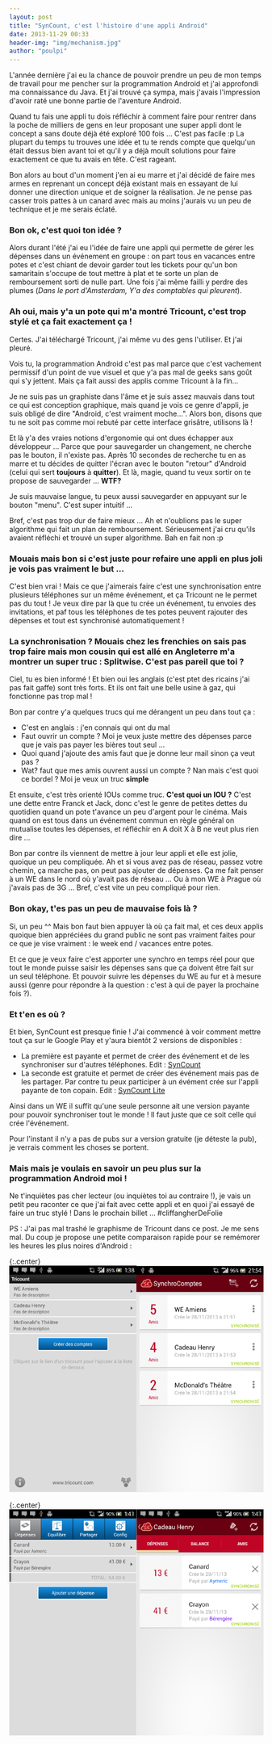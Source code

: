 ```yaml
---
layout: post
title: "SynCount, c'est l'histoire d'une appli Android"
date: 2013-11-29 00:33
header-img: "img/mechanism.jpg"
author: "poulpi"
---
```


L'année dernière j'ai eu la chance de pouvoir prendre un peu de mon temps de travail pour me pencher sur la programmation 
Android et j'ai approfondi ma connaissance du Java. Et j'ai trouvé ça sympa, mais j'avais l'impression d'avoir raté une bonne
 partie de l'aventure Android.

Quand tu fais une appli tu dois réfléchir à comment faire pour rentrer dans la poche de milliers de gens en leur proposant une
 super appli dont le concept a sans doute déjà été exploré 100 fois ... C'est pas facile :p La plupart du temps tu trouves une 
 idée et tu te rends compte que quelqu'un était dessus bien avant toi et qu'il y a déjà moult solutions pour faire exactement ce
 que tu avais en tête. C'est rageant.

Bon alors au bout d'un moment j'en ai eu marre et j'ai décidé de faire mes armes en reprenant un concept déjà existant mais en 
essayant de lui donner une direction unique et de soigner la réalisation. Je ne pense pas casser trois pattes à un canard avec 
mais au moins j'aurais vu un peu de technique et je me serais éclaté.

### Bon ok, c'est quoi ton idée ?

Alors durant l'été j'ai eu l'idée de faire une appli qui permette de gérer les dépenses dans un événement en groupe : on part tous
 en vacances entre potes et c'est chiant de devoir garder tout les tickets pour qu'un bon samaritain s'occupe de tout mettre à plat
 et te sorte un plan de remboursement sorti de nulle part. Une fois j'ai même failli y perdre des plumes (*Dans le port d'Amsterdam,
 Y'a des comptables qui pleurent*).

### Ah oui, mais y'a un pote qui m'a montré Tricount, c'est trop stylé et ça fait exactement ça !

Certes. J'ai téléchargé Tricount, j'ai même vu des gens l'utiliser. Et j'ai pleuré.

Vois tu, la programmation Android c'est pas mal parce que c'est vachement permissif d'un point de vue visuel et que y'a pas mal de 
geeks sans goût qui s'y jettent. Mais ça fait aussi des applis comme Tricount à la fin...

Je ne suis pas un graphiste dans l'âme et je suis assez mauvais dans tout ce qui est conception graphique, mais quand je vois ce genre 
d'appli, je suis obligé de dire "Android, c'est vraiment moche...". Alors bon, disons que tu ne soit pas comme moi rebuté par cette 
interface grisâtre, utilisons là !

Et là y'a des vraies notions d'ergonomie qui ont dues échapper aux développeur ... Parce que pour sauvegarder un changement, ne cherche
 pas le bouton, il n'existe pas. Après 10 secondes de recherche tu en as marre et tu décides de quitter l'écran avec le bouton "retour" 
 d'Android (celui qui sert **toujours** à **quitter**). Et là, magie, quand tu veux sortir on te propose de sauvegarder ... **WTF?**

Je suis mauvaise langue, tu peux aussi sauvegarder en appuyant sur le bouton "menu". C'est super intuitif ...

Bref, c'est pas trop dur de faire mieux ... Ah et n'oublions pas le super algorithme qui fait un plan de remboursement. Sérieusement j'ai
 cru qu'ils avaient réfléchi et trouvé un super algorithme. Bah en fait non :p

### Mouais mais bon si c'est juste pour refaire une appli en plus joli je vois pas vraiment le but ...

C'est bien vrai ! Mais ce que j'aimerais faire c'est une synchronisation entre plusieurs téléphones sur un même événement, et ça Tricount ne le
 permet pas du tout  ! Je veux dire par là que tu crée un événement, tu envoies des invitations, et paf tous les téléphones de tes potes peuvent
 rajouter des dépenses et tout est synchronisé automatiquement !

### La synchronisation ? Mouais chez les frenchies on sais pas trop faire mais mon cousin qui est allé en Angleterre m'a montrer un super truc : Splitwise. C'est pas pareil que toi ?

Ciel, tu es bien informé ! Et bien oui les anglais (c'est ptet des ricains j'ai pas fait gaffe) sont très forts. Et ils ont fait une belle usine à 
gaz, qui fonctionne pas trop mal !

Bon par contre y'a quelques trucs qui me dérangent un peu dans tout ça :

- C'est en anglais : j'en connais qui ont du mal
- Faut ouvrir un compte ? Moi je veux juste mettre des dépenses parce que je vais pas payer les bières tout seul ...
- Quoi quand j'ajoute des amis faut que je donne leur mail sinon ça veut pas ?
- Wat? faut que mes amis ouvrent aussi un compte ? Nan mais c'est quoi ce bordel ? Moi je veux un truc **simple**

Et ensuite, c'est très orienté IOUs comme truc. **C'est quoi un IOU ?** C'est une dette entre Franck et Jack, donc c'est le genre de petites dettes 
du quotidien quand un pote t'avance un peu d'argent pour le cinéma. Mais quand on est tous dans un événement commun en règle général on mutualise 
toutes les dépenses, et réfléchir en A doit X à B ne veut plus rien dire ...

Bon par contre ils viennent de mettre à jour leur appli et elle est jolie, quoique un peu compliquée. Ah et si vous avez pas de réseau, passez votre
 chemin, ça marche pas, on peut pas ajouter de dépenses. Ça me fait penser à un WE dans le nord où y'avait pas de réseau ... Ou à mon WE à Prague où 
 j'avais pas de 3G ... Bref, c'est vite un peu compliqué pour rien.

### Bon okay, t'es pas un peu de mauvaise fois là ?

Si, un peu ^^ Mais bon faut bien appuyer là où ça fait mal, et ces deux applis quoique bien appréciées du grand public ne sont pas vraiment faites pour 
ce que je vise vraiment : le week end / vacances entre potes.

Et ce que je veux faire c'est apporter une synchro en temps réel pour que tout le monde puisse saisir les dépenses sans que ça doivent être fait sur un 
seul téléphone. Et pouvoir suivre les dépenses du WE au fur et à mesure aussi (genre pour répondre à la question : c'est à qui de payer la prochaine fois ?).

### Et t'en es où ?

Et bien, SynCount est presque finie ! J'ai commencé à voir comment mettre tout ça sur le Google Play et y'aura bientôt 2 versions de disponibles :

- La première est payante et permet de créer des événement et de les synchroniser sur d'autres téléphones. Edit : [SynCount](https://play.google.com/store/apps/details?id=fr.poulpi.synchrocomptes.pro)
- La seconde est gratuite et permet de créer des événement mais pas de les partager. Par contre tu peux participer à un évément crée sur l'appli payante de ton copain. Edit : [SynCount Lite](https://play.google.com/store/apps/details?id=fr.poulpi.synchrocomptes.free)

Ainsi dans un WE il suffit qu'une seule personne ait une version payante pour pouvoir synchroniser tout le monde ! Il faut juste que ce soit celle qui crée l'événement.

Pour l'instant il n'y a pas de pubs sur a version gratuite (je déteste la pub), je verrais comment les choses se portent.

### Mais mais je voulais en savoir un peu plus sur la programmation Android moi !

Ne t'inquiètes pas cher lecteur (ou inquiètes toi au contraire !), je vais un petit peu raconter ce que j'ai fait avec cette appli et en quoi j'ai essayé 
de faire un truc stylé ! Dans le prochain billet ... #cliffangherDeFolie

PS : J'ai pas mal trashé le graphisme de Tricount dans ce post. Je me sens mal. Du coup je propose une petite comparaison rapide pour se remémorer les heures
 les plus noires d'Android :

{:.center}
![Miam](/img/sc_tricount_events.png)

{:.center}
![Faut avouer qu'en 1998 le gris était à la mode](/img/sc_tricount_spendings.png)